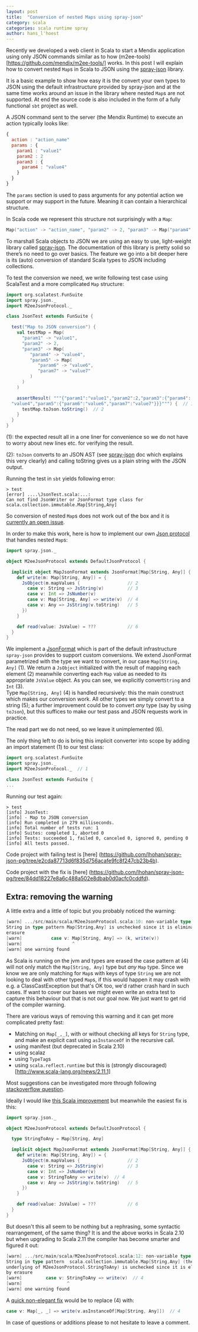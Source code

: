```yaml
---
layout: post
title:  "Conversion of nested Maps using spray-json"
category: scala
categories: scala runtime spray
author: hans_l'hoest
---
```


Recently we developed a web client in Scala to start a Mendix application using only JSON commands similar as to how (m2ee-tools)[https://github.com/mendix/m2ee-tools/] works.
In this post I will explain how to convert nested `Map`s in Scala to JSON using the [spray-json](https://github.com/spray/spray-json) library.

It is a basic example to show how easy it is the convert your own types to JSON using the default infrastructure provided by spray-json and
at the same time works around an issue in the library where nested `Map`s are not supported. At end the source code is also included in the form 
of a fully functional `sbt` project as well.

A JSON command sent to the server (the Mendix Runtime) to execute an action typically looks like:

```javascript
{
  action : "action_name"
  params : {
    param1 : "value1"
    param2 : 2
    param3 : {
      param4 : "value4"
    }
  }
}
```

The `params` section is used to pass arguments for any potential action we support or may support in the future.
Meaning it can contain a hierarchical structure.

In Scala code we represent this structure not surprisingly with a `Map`:

```scala
Map("action" -> "action_name", "param2" -> 2, "param3" -> Map("param4" -> "value4"))
```

To marshall Scala objects to JSON we are using an easy to use, light-weight library called [spray-json](https://github.com/spray/spray-json).
The documentation of this library is pretty solid so there’s no need to go over basics. The feature we go into a bit deeper here is its
 (auto) conversion of standard Scala types to JSON including collections.

To test the conversion we need, we write following test case using ScalaTest and a more complicated `Map` structure:

```scala
import org.scalatest.FunSuite
import spray.json._
import M2eeJsonProtocol._

class JsonTest extends FunSuite {

  test("Map to JSON conversion") {
    val testMap = Map(
      "param1" -> "value1",
      "param2" -> 2,
      "param3" -> Map(
         "param4" -> "value4",
         "param5" -> Map(
            "param6" -> "value6",
            "param7" -> "value7"
         )
      )
    )

    assertResult( """{"param1":"value1","param2":2,"param3":{"param4":
  "value4","param5":{"param6":"value6","param7":"value7"}}}""") {  // 1
      testMap.toJson.toString()  // 2
    }
  }
}
```

(1): the expected result all in a one liner for convenience so we do not have to worry about new lines etc. for verifying the result.

(2): `toJson` converts to an JSON AST (see [spray-json](https://github.com/spray/spray-json) doc which explains this very clearly) and calling toString gives us a plain string with the JSON output.

Running the test in `sbt` yields following error:

```
> test
[error] ....\JsonTest.scala:...:
Can not find JsonWriter or JsonFormat type class for scala.collection.immutable.Map[String,Any]
```

So conversion of nested `Map`s does not work out of the box and it is [currently an open issue](https://github.com/spray/spray-json/issues/33).

In order to make this work, here is how to implement our own [Json protocol](https://github.com/spray/spray-json#jsonprotocol) that handles nested `Map`s:

```scala
import spray.json._

object M2eeJsonProtocol extends DefaultJsonProtocol {

  implicit object MapJsonFormat extends JsonFormat[Map[String, Any]] { // 1
    def write(m: Map[String, Any]) = {
      JsObject(m.mapValues {                  // 2
        case v: String => JsString(v)         // 3
        case v: Int => JsNumber(v)
        case v: Map[String, Any] => write(v)  // 4
        case v: Any => JsString(v.toString)   // 5
      })
    }

    def read(value: JsValue) = ???            // 6
  }
}
```

We implement a [JsonFormat](https://github.com/spray/spray-json#jsonprotocol) which is part of the default infrastructure `spray-json` provides to support custom conversions. 
We extend JsonFormat parametrized with the type we want to convert, in our case `Map[String, Any]` (1). 
We return a `JsObject` initialized with the result of mapping each element (2) meanwhile converting each `Map` value as needed to its appropriate `JsValue` object.
As you can see, we explicitly convert`String` and `Int` (3).  
Type `Map[String, Any]` (4) is handled recursively: this the main construct which makes our conversion work. 
All other types we simply convert to a string (5); a further improvement could be to convert *any* type (say by using `toJson`), 
but this suffices to make our test pass and JSON requests work in practice.

The read part we do not need, so we leave it unimplemented (6).     

The only thing left to do is bring this implicit converter into scope by adding an import statement (1) to our test class:

```scala
import org.scalatest.FunSuite
import spray.json._
import M2eeJsonProtocol._  // 1

class JsonTest extends FunSuite {
...
```


Running our test again:

```
> test
[info] JsonTest:
[info] - Map to JSON conversion
[info] Run completed in 279 milliseconds.
[info] Total number of tests run: 1
[info] Suites: completed 1, aborted 0
[info] Tests: succeeded 1, failed 0, canceled 0, ignored 0, pending 0
[info] All tests passed.
```

Code project with failing test is [here] (https://github.com/lhohan/spray-json-pg/tree/e2cda87713d6f835d756acafe9fc8f247cb23b4b).

Code project with the fix is [here] (https://github.com/lhohan/spray-json-pg/tree/84dd18227e8a6c488a502e8dbab0d0acfc0cddfd).

Extra: removing the warning
---------

A little extra and a little of topic but you probably noticed the warning: 

```scala
[warn] .../src/main/scala/M2eeJsonProtocol.scala:10: non-variable type argument 
String in type pattern Map[String,Any] is unchecked since it is eliminated by 
erasure
[warn]           case v: Map[String, Any] => (k, write(v))                    // 4
[warn]                   ^
[warn] one warning found
```

As Scala is running on the jvm and types are erased the case pattern at (4) will not only match the `Map[String, Any]` type but *any* `Map` type.
Since we know we are only matching for `Map`s with keys of type `String` we are not looking to deal with other typed `Map`s, if this would 
happen it may crash with e.g. a ClassCastException but that's OK too, we'd rather crash hard in such cases. If want
to cover our bases we might even write an extra test to capture this behaviour but that is not our goal now. We just want to
get rid of the compiler warning.

There are various ways of removing this warning and it can get more complicated pretty fast: 

  - Matching on `Map[_,_]`, with or without checking all keys for `String` type, and make an explicit cast using `asInstanceOf` in the recursive call.
  - using manifest (but deprecated in Scala 2.10) 
  - using scalaz
  - using `TypeTag`s
  - using `scala.reflect.runtime` but this is (strongly discouraged)[http://www.scala-lang.org/news/2.11.1]

Most suggestions can be investigated more through following [stackoverflow question](http://stackoverflow.com/questions/1094173/how-do-i-get-around-type-erasure-on-scala-or-why-cant-i-get-the-type-paramete).

Ideally I would like [this Scala improvement](https://issues.scala-lang.org/browse/SI-6517) but meanwhile the easiest fix is this:

```scala
import spray.json._

object M2eeJsonProtocol extends DefaultJsonProtocol {

  type StringToAny = Map[String, Any]

  implicit object MapJsonFormat extends JsonFormat[Map[String, Any]] { // 1
    def write(m: Map[String, Any]) = {
      JsObject(m.mapValues {                  // 2
        case v: String => JsString(v)         // 3
        case v: Int => JsNumber(v)
        case v: StringToAny => write(v)  // 4
        case v: Any => JsString(v.toString)   // 5
      })
    }

    def read(value: JsValue) = ???            // 6
  }
}

```

But doesn't this all seem to be nothing but a rephrasing, some syntactic rearrangement, of the same thing?
It is and the above works in Scala 2.10 but when upgrading to Scala 2.11 the compiler has become smarter and figured it out:

```scala
[warn] .../src/main/scala/M2eeJsonProtocol.scala:12: non-variable type argument 
String in type pattern  scala.collection.immutable.Map[String,Any] (the 
underlying of M2eeJsonProtocol.StringToAny) is unchecked since it is eliminated 
by erasure
[warn]         case v: StringToAny => write(v)  // 4
[warn]                 ^
[warn] one warning found
```

A [quick non-elegant fix](https://github.com/lhohan/spray-json-pg/tree/bd518fd7e0217ac3b5473aa4b016083826b744ff) would be to replace (4) with:

```scala
case v: Map[_, _] => write(v.asInstanceOf[Map[String, Any]])  // 4
```



In case of questions or additions please to not hesitate to leave a comment.
